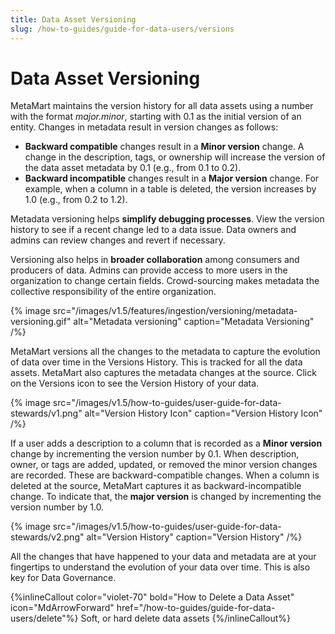 ```yaml
---
title: Data Asset Versioning
slug: /how-to-guides/guide-for-data-users/versions
---
```


# Data Asset Versioning

MetaMart maintains the version history for all data assets using a number with the format *major.minor*, starting with 0.1 as the initial version of an entity. Changes in metadata result in version changes as follows:
- **Backward compatible** changes result in a **Minor version** change. A change in the description, tags, or ownership will increase the version of the data asset metadata by 0.1 (e.g., from 0.1 to 0.2).
- **Backward incompatible** changes result in a **Major version** change. For example, when a column in a table is deleted, the version increases by 1.0 (e.g., from 0.2 to 1.2).

Metadata versioning helps **simplify debugging processes**. View the version history to see if a recent change led to a data issue. Data owners and admins can review changes and revert if necessary.

Versioning also helps in **broader collaboration** among consumers and producers of data. Admins can provide access to more users in the organization to change certain fields. Crowd-sourcing makes metadata the collective responsibility of the entire organization.

{% image
  src="/images/v1.5/features/ingestion/versioning/metadata-versioning.gif"
  alt="Metadata versioning"
  caption="Metadata Versioning"
 /%}

MetaMart versions all the changes to the metadata to capture the evolution of data over time in the Versions History. This is tracked for all the data assets. MetaMart also captures the metadata changes at the source. Click on the Versions icon to see the Version History of your data.

{% image
src="/images/v1.5/how-to-guides/user-guide-for-data-stewards/v1.png"
alt="Version History Icon"
caption="Version History Icon"
/%}

If a user adds a description to a column that is recorded as a **Minor version** change by incrementing the version number by 0.1. When description, owner, or tags are added, updated, or removed the minor version changes are recorded. These are backward-compatible changes. When a column is deleted at the source, MetaMart captures it as backward-incompatible change. To indicate that, the **major version** is changed by incrementing the version number by 1.0.

{% image
src="/images/v1.5/how-to-guides/user-guide-for-data-stewards/v2.png"
alt="Version History"
caption="Version History"
/%}

All the changes that have happened to your data and metadata are at your fingertips to understand the evolution of your data over time. This is also key for Data Governance.

{%inlineCallout
  color="violet-70"
  bold="How to Delete a Data Asset"
  icon="MdArrowForward"
  href="/how-to-guides/guide-for-data-users/delete"%}
  Soft, or hard delete data assets
{%/inlineCallout%}